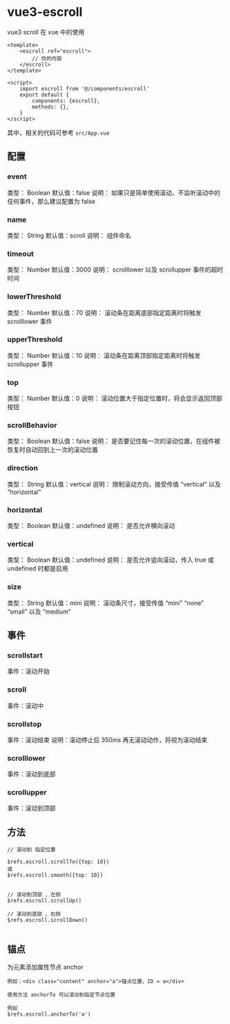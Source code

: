# vue3-escroll
vue3 scroll 在 vue 中的使用

```
<template>
    <escroll ref="escroll">
        // 你的内容
    </escroll>
</template>

<script>
    import escroll from '@/components/escroll'
    export default {
        components: {escroll},
        methods: {},
    }
</script>
```

其中，相关的代码可参考 `src/App.vue`


## 配置

### event
类型：  Boolean
默认值：false
说明：  如果只是简单使用滚动，不监听滚动中的任何事件，那么建议配置为 false

### name
类型：  String
默认值：scroll
说明：  组件命名

### timeout
类型：  Number
默认值：3000
说明：  scrolllower 以及 scrollupper 事件的超时时间

### lowerThreshold
类型：  Number
默认值：70
说明：  滚动条在距离底部指定距离时将触发 scrolllower 事件

### upperThreshold
类型：  Number
默认值：10
说明：  滚动条在距离顶部指定距离时将触发 scrollupper 事件

### top
类型：  Number
默认值：0
说明：  滚动位置大于指定位置时，将会显示返回顶部按钮

### scrollBehavior
类型：  Boolean
默认值：false
说明：  是否要记住每一次的滚动位置，在组件被恢复时自动回到上一次的滚动位置

### direction
类型：  String
默认值：vertical
说明：  限制滚动方向，接受传值 “vertical” 以及 “horizontal”

### horizontal
类型：  Boolean
默认值：undefined
说明：  是否允许横向滚动

### vertical
类型：  Boolean
默认值：undefined
说明：  是否允许竖向滚动，传入 true 或 undefined 时都是启用

### size
类型：  String
默认值：mini
说明：  滚动条尺寸，接受传值 “mini” “none” “small” 以及 “medium”



##  事件

### scrollstart
事件：滚动开始

### scroll
事件：滚动中

### scrollstop
事件：滚动结束
说明：滚动停止后 350ms 再无滚动动作，将视为滚动结束

### scrolllower
事件：滚动到底部

### scrollupper
事件：滚动到顶部



## 方法

```
// 滚动到 指定位置

$refs.escroll.scrollTo({top: 10})
或
$refs.escroll.smooth({top: 10})


// 滚动到顶部 、左侧
$refs.escroll.scrollUp()

// 滚动到底部 、右侧
$refs.escroll.scrollDown()


```


## 锚点

为元素添加属性节点 anchor

```
例如：<div class="content" anchor="a">锚点位置，ID = a</div>

使用方法 anchorTo 可以滚动到指定节点位置

例如
$refs.escroll.anchorTo('a')
```